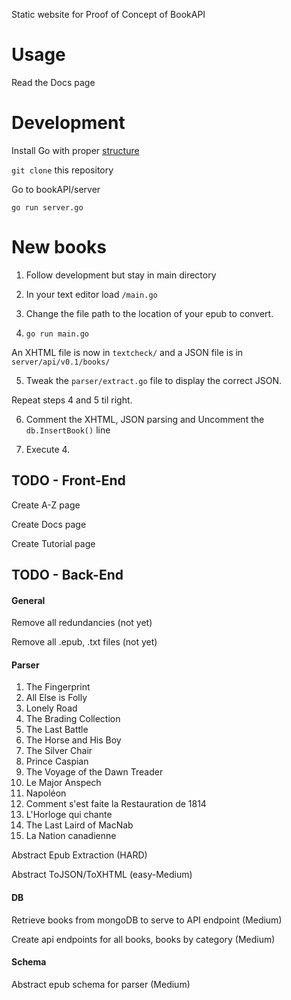 Static website for Proof of Concept of BookAPI

# Usage

Read the Docs page

# Development

Install Go with proper [structure](http://golang.org/doc/code.html)

```git clone``` this repository

Go to bookAPI/server

```go run server.go```

# New books

1. Follow development but stay in main directory

2. In your text editor load ```/main.go```

3. Change the file path to the location of your epub to convert.

4. ```go run main.go```

An XHTML file is now in ```textcheck/``` and a JSON file is in ```server/api/v0.1/books/```

5. Tweak the ```parser/extract.go``` file to display the correct JSON.

Repeat steps 4 and 5 til right.

6. Comment the XHTML, JSON parsing and Uncomment the ```db.InsertBook()``` line

7. Execute 4.

## TODO - Front-End

Create A-Z page

Create Docs page

Create Tutorial page

## TODO - Back-End

#### General

Remove all redundancies (not yet)

Remove all .epub, .txt files (not yet)

#### Parser

1. The Fingerprint
2. All Else is Folly
3. Lonely Road
4. The Brading Collection
5. The Last Battle
6. The Horse and His Boy
7. The Silver Chair
8. Prince Caspian
9. The Voyage of the Dawn Treader
10. Le Major Anspech
11. Napoléon
12. Comment s'est faite la Restauration de 1814
13. L'Horloge qui chante
14. The Last Laird of MacNab
15. La Nation canadienne

Abstract Epub Extraction (HARD)

Abstract ToJSON/ToXHTML (easy-Medium)

#### DB

Retrieve books from mongoDB to serve to API endpoint (Medium)

Create api endpoints for all books, books by category (Medium)

#### Schema

Abstract epub schema for parser (Medium)








